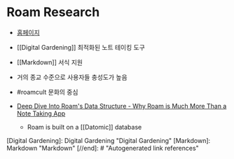 # Roam Research

- [홈페이지](https://roamresearch.com/)

- [[Digital Gardening]] 최적화된 노트 테이킹 도구

- [[Markdown]] 서식 지원

- 거의 종교 수준으로 사용자들 충성도가 높음

- #roamcult 문화의 중심

- [Deep Dive Into Roam's Data Structure - Why Roam is Much More Than a Note Taking App](https://www.zsolt.blog/2021/01/Roam-Data-Structure-Query.html)
  - Roam is built on a [[Datomic]] database

[//begin]: # "Autogenerated link references for markdown compatibility"
[Digital Gardening]: Digital Gardening "Digital Gardening"
[Markdown]: Markdown "Markdown"
[//end]: # "Autogenerated link references"